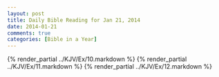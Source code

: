 ```yaml
---
layout: post
title: Daily Bible Reading for Jan 21, 2014
date: 2014-01-21
comments: true
categories: [Bible in a Year]
---
```

{% render_partial ../KJV/Ex/10.markdown %}
{% render_partial ../KJV/Ex/11.markdown %}
{% render_partial ../KJV/Ex/12.markdown %}
